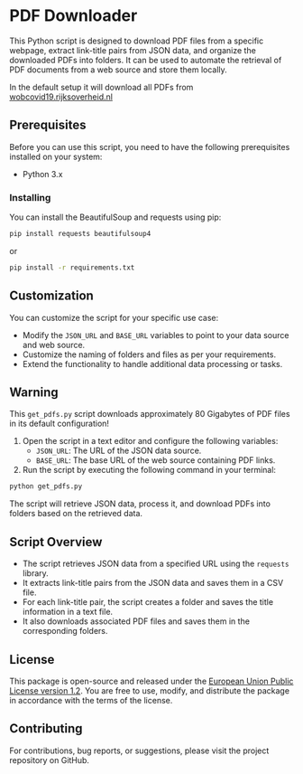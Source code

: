 # PDF Downloader

This Python script is designed to download PDF files from a specific webpage, extract link-title pairs from JSON data, and organize the downloaded PDFs into folders.
It can be used to automate the retrieval of PDF documents from a web source and store them locally.

In the default setup it will download all PDFs from [wobcovid19.rijksoverheid.nl](https://wobcovid19.rijksoverheid.nl/)

## Prerequisites

Before you can use this script, you need to have the following prerequisites installed on your system:

- Python 3.x

### Installing

You can install the BeautifulSoup and requests using pip:

```bash
pip install requests beautifulsoup4
```

or

```bash
pip install -r requirements.txt
```

## Customization

You can customize the script for your specific use case:

- Modify the `JSON_URL` and `BASE_URL` variables to point to your data source and web source.
- Customize the naming of folders and files as per your requirements.
- Extend the functionality to handle additional data processing or tasks.

## Warning

This `get_pdfs.py` script downloads approximately 80 Gigabytes of PDF files in its default configuration!

1. Open the script in a text editor and configure the following variables:
   - `JSON_URL`: The URL of the JSON data source.
   - `BASE_URL`: The base URL of the web source containing PDF links.
2. Run the script by executing the following command in your terminal:

```bash
python get_pdfs.py
```

The script will retrieve JSON data, process it, and download PDFs into folders based on the retrieved data.

## Script Overview

- The script retrieves JSON data from a specified URL using the `requests` library.
- It extracts link-title pairs from the JSON data and saves them in a CSV file.
- For each link-title pair, the script creates a folder and saves the title information in a text file.
- It also downloads associated PDF files and saves them in the corresponding folders.

## License

This package is open-source and released under the [European Union Public License version 1.2](https://joinup.ec.europa.eu/collection/eupl/eupl-text-eupl-12).
You are free to use, modify, and distribute the package in accordance with the terms of the license.

## Contributing

For contributions, bug reports, or suggestions, please visit the project repository on GitHub.
